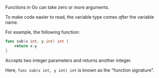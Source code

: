 Functions in Go can take zero or more arguments.

To make code easier to read, the variable type comes _after_ the variable name.

For example, the following function:

```go
func sub(x int, y int) int {
    return x-y
}
```

Accepts two integer parameters and returns another integer.

Here, `func sub(x int, y int) int` is known as the "function signature".